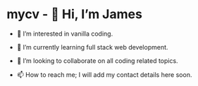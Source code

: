 # mycv - 👋 Hi, I’m James

- 👀 I’m interested in vanilla coding.

- 🌱 I’m currently learning full stack web development.

- 💞️ I’m looking to collaborate on all coding related topics.

- 📫 How to reach me; I will add my contact details here soon.
